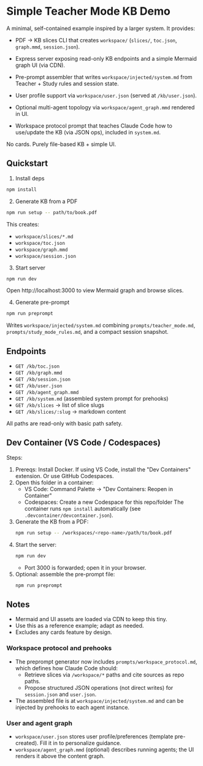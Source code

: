 # Simple Teacher Mode KB Demo

A minimal, self-contained example inspired by a larger system. It provides:

- PDF -> KB slices CLI that creates `workspace/` (`slices/`, `toc.json`, `graph.mmd`, `session.json`).
- Express server exposing read-only KB endpoints and a simple Mermaid graph UI (via CDN).
- Pre-prompt assembler that writes `workspace/injected/system.md` from Teacher + Study rules and session state.

- User profile support via `workspace/user.json` (served at `/kb/user.json`).
- Optional multi-agent topology via `workspace/agent_graph.mmd` rendered in UI.
- Workspace protocol prompt that teaches Claude Code how to use/update the KB (via JSON ops), included in `system.md`.

No cards. Purely file-based KB + simple UI.

## Quickstart

1) Install deps

```bash
npm install
```

2) Generate KB from a PDF

```bash
npm run setup -- path/to/book.pdf
```

This creates:
- `workspace/slices/*.md`
- `workspace/toc.json`
- `workspace/graph.mmd`
- `workspace/session.json`

3) Start server

```bash
npm run dev
```

Open http://localhost:3000 to view Mermaid graph and browse slices.

4) Generate pre-prompt

```bash
npm run preprompt
```

Writes `workspace/injected/system.md` combining `prompts/teacher_mode.md`, `prompts/study_mode_rules.md`, and a compact session snapshot.

## Endpoints

- `GET /kb/toc.json`
- `GET /kb/graph.mmd`
- `GET /kb/session.json`
- `GET /kb/user.json`
- `GET /kb/agent_graph.mmd`
- `GET /kb/system.md` (assembled system prompt for prehooks)
- `GET /kb/slices` -> list of slice slugs
- `GET /kb/slices/:slug` -> markdown content

All paths are read-only with basic path safety.

## Dev Container (VS Code / Codespaces)

Steps:
1) Prereqs: Install Docker. If using VS Code, install the "Dev Containers" extension. Or use GitHub Codespaces.
2) Open this folder in a container:
   - VS Code: Command Palette → "Dev Containers: Reopen in Container"
   - Codespaces: Create a new Codespace for this repo/folder
   The container runs `npm install` automatically (see `.devcontainer/devcontainer.json`).
3) Generate the KB from a PDF:
   ```bash
   npm run setup -- /workspaces/<repo-name>/path/to/book.pdf
   ```
4) Start the server:
   ```bash
   npm run dev
   ```
   - Port 3000 is forwarded; open it in your browser.
5) Optional: assemble the pre-prompt file:
   ```bash
   npm run preprompt
   ```

## Notes

- Mermaid and UI assets are loaded via CDN to keep this tiny.
- Use this as a reference example; adapt as needed.
- Excludes any cards feature by design.

### Workspace protocol and prehooks

- The preprompt generator now includes `prompts/workspace_protocol.md`, which defines how Claude Code should:
  - Retrieve slices via `/workspace/*` paths and cite sources as repo paths.
  - Propose structured JSON operations (not direct writes) for `session.json` and `user.json`.
- The assembled file is at `workspace/injected/system.md` and can be injected by prehooks to each agent instance.

### User and agent graph

- `workspace/user.json` stores user profile/preferences (template pre-created). Fill it in to personalize guidance.
- `workspace/agent_graph.mmd` (optional) describes running agents; the UI renders it above the content graph.
